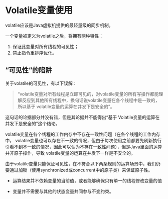 # Volatile变量使用

volatile应该是Java虚拟机提供的最轻量级的同步机制。

一个变量被定义为volatile之后，将拥有两种特性：

1. 保证此变量对所有线程的可见性；
2. 禁止指令重排序优化。

## “可见性“的陷阱

关于volatile的可见性，有以下误解：

> “volatile变量对所有线程是立即可见的，对volatile变量的所有写操作都能理解反应到其他所有线程中，换句话说volatile变量在各个线程中是一致的，所以基于 volatile变量的运算在井发下是安全的”。

这句话的论据部分并没有错，但是其论据并不能得出“基于 Volatile变量的运算在并发下是安全的”这个结论。 

volatile变量在各个线程的工作内存中不存在一致性问题（在各个线程的工作内存中， volatile变量也可以存在不一致的情况，但由于每次使用之前都要先刷新执行引看不到不一致的情况，因此可以认为不存在一致性间题），但是Java里面的运算并非原子操作，导致 volatile变量的运算在并发下一样是不安全的。

由于volatile变量只能保证可见性，在不符合以下两条规则的运算场景中，我们仍要通过加锁（使用synchronized或concurrent中的原子类）来保证原子性。

- 运算结果并不依赖变量的当前值，或者能够确保只有单一的线程修改变量的值

- 变量并不需要与其他的状态变量共同参与不变约束。



